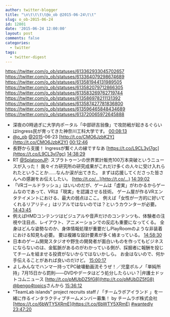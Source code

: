 ```yaml
---
author: twitter-blogger
title: "\n\t\t\t\t@o_ob @2015-06-24\t\t"
slug: o_ob-2015-06-24
id: 12801
date: '2015-06-24 12:00:00'
layout: post
comments: false
categories:
  - twitter
tags:
  - twitter-digest
---
```


https://twitter.com/o_ob/statuses/613362933045702657 https://twitter.com/o_ob/statuses/613364079298674689 https://twitter.com/o_ob/statuses/613581944131989505 https://twitter.com/o_ob/statuses/613582079712866305 https://twitter.com/o_ob/statuses/613583269762719744 https://twitter.com/o_ob/statuses/613586978211131392 https://twitter.com/o_ob/statuses/613587427781836800 https://twitter.com/o_ob/statuses/613596465848434689 https://twitter.com/o_ob/statuses/613720065972645888  

*   深夜の0時過ぎに大学内ポータル「中部研吉翁像」で攻防戦が起きるぐらいはIngress民が育ってきた神奈川工科大学です。 [00:08:13](https://twitter.com/o_ob/statuses/613362933045702657)
*   [@o_ob](https://twitter.com/o_ob) [@2015](https://twitter.com/2015)-06-23 [http://t.co/CMO6JzbK2Y](http://t.co/CMO6JzbK2Y) [00:12:46](https://twitter.com/o_ob/statuses/613364079298674689)
*   長野から支援！ Ingressが繋ぐ人の縁ですなあ [https://t.co/L9CL3yI7gc](https://t.co/L9CL3yI7gc) [14:38:29](https://twitter.com/o_ob/statuses/613581944131989505)
*   RT [@SplatoonJP](https://twitter.com/SplatoonJP): スプラトゥーンの世界累計販売100万本突破というニュースが入った！ 我々イカ研究所の研究成果がこれだけ多くの人々に受け入れられたということか……なんか涙が出てきた。 まずは応援してくださった皆さんへの感謝をお伝えしたい。 [http://t.co/…](http://t.co/…) [14:39:02](https://twitter.com/o_ob/statuses/613582079712866305)
*   「VRゴールドラッシュ」はいいのだが、ゲームは「虚実」がわかるからゲームなのであって、VRは「現実」を認識させる技術。 ゲーム屋が作るVRエンタテイメントにおける、最大の弱点はここ。 例えば「女性が一方的に好いてくれるリアリティ」はリアルではないのでは？というカウンターが必要。 [14:43:45](https://twitter.com/o_ob/statuses/613583269762719744)
*   例えばHMDコンテンツはビジュアルや音声だけのコンテンツも、体験者の注視や注目点、レイアウト、アニメーションでの反応も重要になってくる。 全身はどんな姿勢なのか、身体情報処理が重要だしPlayRoomのような非装着における知見も必要。 要は複雑な設計要素が多く絡まっている。 [14:58:30](https://twitter.com/o_ob/statuses/613586978211131392)
*   日本のゲーム開発スタジオや野生の開発者が面白いものを作ってもビジネスにならないのは、金鉱脈があるのがわかっている側が、採掘者に報酬を投じてチームを組ませる投資がないからではないかしら。 お金はないので、何か手伝えることがあれば良いのだけど。 [15:00:17](https://twitter.com/o_ob/statuses/613587427781836800)
*   よしみんなでハンマー持ってPC破壊動画流そうぜ！／児童ポルノ「単純所持」7月15日から罰則――DVDやデータはどう処分したらいい？|弁護士ドットコムニュース [http://t.co/pMUbDZ5fG8](http://t.co/pMUbDZ5fG8) [@bengo4topics](https://twitter.com/bengo4topics)さんから [15:36:12](https://twitter.com/o_ob/statuses/613596465848434689)
*   "TeamLab islands" project recruits staff / 「チームラボアイランド 」を一緒に作るインタラクティブチームメンバー募集！ by チームラボ株式会社 [https://t.co/6bWTY5XRmE](https://t.co/6bWTY5XRmE) [#wantedly](https://twitter.com/search?q=%23wantedly&src=hash) [23:47:20](https://twitter.com/o_ob/statuses/613720065972645888)